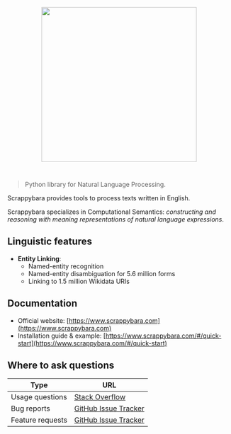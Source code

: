 <img
    src="https://raw.githubusercontent.com/ericperriard/scrappybara/master/docs/img/logo.svg"
    width="350"
    style="display: block; width: 350px; margin: auto; margin-bottom: 3em"
/>

> Python library for Natural Language Processing.

Scrappybara provides tools to process texts written in English.

Scrappybara specializes in Computational Semantics:
*constructing and reasoning with meaning representations of natural language expressions*.

## Linguistic features

- **Entity Linking**:
    - Named-entity recognition
    - Named-entity disambiguation for 5.6 million forms
    - Linking to 1.5 million Wikidata URIs

## Documentation

- Official website: [https://www.scrappybara.com](https://www.scrappybara.com)
- Installation guide & example: [https://www.scrappybara.com/#/quick-start](https://www.scrappybara.com/#/quick-start)

## Where to ask questions

Type | URL
-- | --
Usage questions | [Stack Overflow](https://stackoverflow.com/questions/tagged/scrappybara)
Bug reports | [GitHub Issue Tracker](https://github.com/ericperriard/scrappybara/issues)
Feature requests | [GitHub Issue Tracker](https://github.com/ericperriard/scrappybara/issues)

